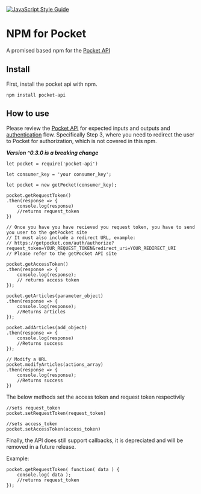 [![JavaScript Style Guide](https://cdn.rawgit.com/standard/standard/master/badge.svg)](https://github.com/standard/standard)

NPM for Pocket
===============

A promised based npm for the [Pocket API](http://getpocket.com/developer/docs/overview)

## Install

First, install the pocket api with npm.

`npm install pocket-api`

## How to use

Please review the [Pocket API](http://getpocket.com/developer/docs/overview) for expected inputs and outputs and [authentication](http://getpocket.com/developer/docs/authentication) flow. Specifically Step 3, where you need to redirect the user to Pocket for authorization, which is not covered in this npm.

***Version ^0.3.0 is a breaking change***

```
let pocket = require('pocket-api')

let consumer_key = 'your consumer_key';

let pocket = new getPocket(consumer_key);

pocket.getRequestToken()
.then(response => {
	console.log(response)
	//returns request_token
})

// Once you have you have recieved you request token, you have to send you user to the getPocket site
// It must also include a redirect URL, example:
// https://getpocket.com/auth/authorize?request_token=YOUR_REQUEST_TOKEN&redirect_uri=YOUR_REDIRECT_URI
// Please refer to the getPocket API site

pocket.getAccessToken()
.then(response => {
	console.log(response);
	// returns access token
});

pocket.getArticles(parameter_object)
.then(response => {
	console.log(response);
	//Returns articles
});

pocket.addArticles(add_object)
.then(response => {
	console.log(response)
	//Returns success
});

// Modify a URL
pocket.modifyArticles(actions_array)
.then(response => {
	console.log(response);
	//Returns success
})

```
The below methods set the access token and request token respectivily
```
//sets request_token
pocket.setRequestToken(request_token)

//sets access_token
pocket.setAccessToken(access_token)
```
Finally, the API does still support callbacks, it is depreciated and will be removed in a future release.

Example:
```
pocket.getRequestToken( function( data ) {
	console.log( data );
	//returns request_token
});
